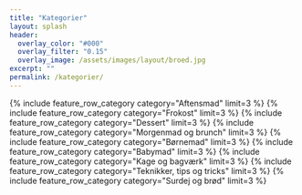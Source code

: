 ```yaml
---
title: "Kategorier"
layout: splash
header:
  overlay_color: "#000"
  overlay_filter: "0.15"
  overlay_image: /assets/images/layout/broed.jpg
excerpt: ""
permalink: /kategorier/
---
```


{% include feature_row_category category="Aftensmad" limit=3 %}
{% include feature_row_category category="Frokost" limit=3  %}
{% include feature_row_category category="Dessert" limit=3  %}
{% include feature_row_category category="Morgenmad og brunch" limit=3  %}
{% include feature_row_category category="Børnemad" limit=3  %}
{% include feature_row_category category="Babymad" limit=3  %}
{% include feature_row_category category="Kage og bagværk" limit=3  %}
{% include feature_row_category category="Teknikker, tips og tricks" limit=3  %}
{% include feature_row_category category="Surdej og brød" limit=3  %}
<!--{% include feature_row_category category="Foodscience" limit=3  %}-->





<!--
{% include feature_row id="feature_row2" type="left" %}

{% include feature_row id="feature_row3" type="right" %}

{% include feature_row id="feature_row4" type="center" %}

-->